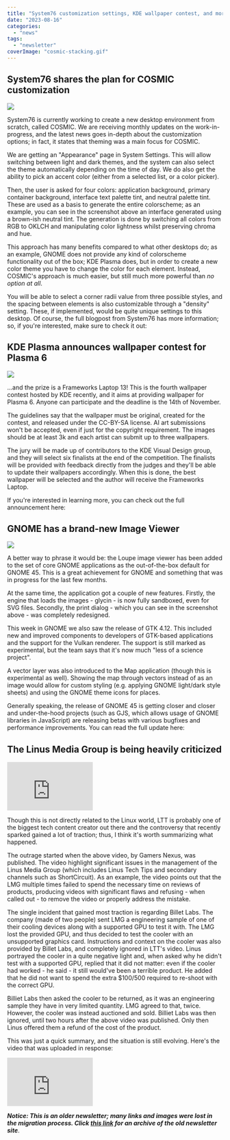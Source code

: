 ```yaml
---
title: "System76 customization settings, KDE wallpaper contest, and more!"
date: "2023-08-16"
categories: 
  - "news"
tags: 
  - "newsletter"
coverImage: "cosmic-stacking.gif"
---
```


## System76 shares the plan for COSMIC customization

![](images/image-8.png)

System76 is currently working to create a new desktop environment from scratch, called COSMIC. We are receiving monthly updates on the work-in-progress, and the latest news goes in-depth about the customization options; in fact, it states that theming was a main focus for COSMIC.

We are getting an "Appearance" page in System Settings. This will allow switching between light and dark themes, and the system can also select the theme automatically depending on the time of day. We do also get the ability to pick an accent color (either from a selected list, or a color picker).

Then, the user is asked for four colors: application background, primary container background, interface text palette tint, and neutral palette tint. These are used as a basis to generate the entire colorscheme; as an example, you can see in the screenshot above an interface generated using a brown-ish neutral tint. The generation is done by switching all colors from RGB to OKLCH and manipulating color lightness whilst preserving chroma and hue.

This approach has many benefits compared to what other desktops do; as an example, GNOME does not provide any kind of colorscheme functionality out of the box; KDE Plasma does, but in order to create a new color theme you have to change the color for each element. Instead, COSMIC's approach is much easier, but still much more powerful than _no option at all_.

You will be able to select a corner radii value from three possible styles, and the spacing between elements is also customizable through a "density" setting. These, if implemented, would be quite unique settings to this desktop. Of course, the full blogpost from System76 has more information; so, if you're interested, make sure to check it out:

## KDE Plasma announces wallpaper contest for Plasma 6

![](images/image-9.png)

...and the prize is a Frameworks Laptop 13! This is the fourth wallpaper contest hosted by KDE recently, and it aims at providing wallpaper for Plasma 6. Anyone can participate and the deadline is the 14th of November.

The guidelines say that the wallpaper must be original, created for the contest, and released under the CC-BY-SA license. AI art submissions won't be accepted, even if just for the copyright requirement. The images should be at least 3k and each artist can submit up to three wallpapers.

The jury will be made up of contributors to the KDE Visual Design group, and they will select six finalists at the end of the competition. The finalists will be provided with feedback directly from the judges and they'll be able to update their wallpapers accordingly. When this is done, the best wallpaper will be selected and the author will receive the Frameworks Laptop.

If you're interested in learning more, you can check out the full announcement here:

## GNOME has a brand-new Image Viewer

![](images/image-10.png)

A better way to phrase it would be: the Loupe image viewer has been added to the set of core GNOME applications as the out-of-the-box default for GNOME 45. This is a great achievement for GNOME and something that was in progress for the last few months.

At the same time, the application got a couple of new features. Firstly, the engine that loads the images - glycin - is now fully sandboxed, even for SVG files. Secondly, the print dialog - which you can see in the screenshot above - was completely redesigned.

This week in GNOME we also saw the release of GTK 4.12. This included new and improved components to developers of GTK-based applications and the support for the Vulkan renderer. The support is still marked as experimental, but the team says that it's now much "less of a science project".

A vector layer was also introduced to the Map application (though this is experimental as well). Showing the map through vectors instead of as an image would allow for custom styling (e.g. applying GNOME light/dark style sheets) and using the GNOME theme icons for places.

Generally speaking, the release of GNOME 45 is getting closer and closer and under-the-hood projects (such as GJS, which allows usage of GNOME libraries in JavaScript) are releasing betas with various bugfixes and performance improvements. You can read the full update here:

## The Linus Media Group is being heavily criticized

<iframe title="The Problem with Linus Tech Tips: Accuracy, Ethics, &amp; Responsibility" src="https://www.youtube.com/embed/FGW3TPytTjc?feature=oembed" width="200" height="113" frameborder="0" allowfullscreen="allowfullscreen"></iframe>

Though this is not directly related to the Linux world, LTT is probably one of the biggest tech content creator out there and the controversy that recently sparked gained a lot of traction; thus, I think it's worth summarizing what happened.

The outrage started when the above video, by Gamers Nexus, was published. The video highlight significant issues in the management of the Linus Media Group (which includes Linus Tech Tips and secondary channels such as ShortCircuit). As an example, the video points out that the LMG multiple times failed to spend the necessary time on reviews of products, producing videos with significant flaws and refusing - when called out - to remove the video or properly address the mistake.

The single incident that gained most traction is regarding Billet Labs. The company (made of two people) sent LMG a engineering sample of one of their cooling devices along with a supported GPU to test it with. The LMG lost the provided GPU, and thus decided to test the cooler with an unsupported graphics card. Instructions and context on the cooler was also provided by Billet Labs, and completely ignored in LTT's video. Linus portrayed the cooler in a quite negative light and, when asked why he didn't test with a supported GPU, replied that it did not matter: even if the cooler had worked - he said - it still would've been a terrible product. He added that he did not want to spend the extra $100/500 required to re-shoot with the correct GPU.

Billiet Labs then asked the cooler to be returned, as it was an engineering sample they have in very limited quantity. LMG agreed to that, twice. However, the cooler was instead auctioned and sold. Billiet Labs was then ignored, until two hours after the above video was published. Only then Linus offered them a refund of the cost of the product.

This was just a quick summary, and the situation is still evolving. Here's the video that was uploaded in response:

<iframe title="What do we do now?" src="https://www.youtube.com/embed/0cTpTMl8kFY?feature=oembed" width="200" height="113" frameborder="0" allowfullscreen="allowfullscreen"></iframe>

**_Notice: This is an older newsletter; many links and images were lost in the migration process. Click [this link](https://archive.techhut.tv/) for an archive of the old newsletter site_**.
